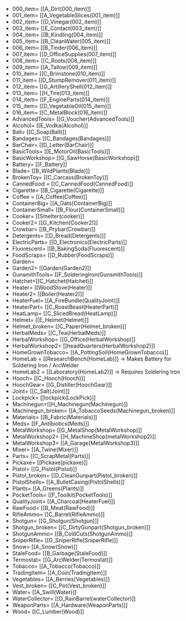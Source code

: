 - 000_item= [[A_Dirt(000_item)]]
- 001_item= [[A_VegetableSlices(001_item)]]
- 002_item= [[D_Vinegar(002_item)]]
- 003_item= [[E_Contact(003_item)]]
- 004_item= [[B_Kindling(004_item)]]
- 005_item= [[B_CleanWater(005_item)]]
- 006_item= [[B_Tinder(006_item)]]
- 007_item= [[D_OfficeSupplies(007_item)]]
- 008_item= [[C_Roots(008_item)]]
- 009_item= [[A_Tallow(009_item)]]
- 010_item= [[C_Brimstone(010_item)]]
- 011_item= [[D_StumpRemover(011_item)]]
- 012_item= [[G_ArtilleryShell(012_item)]]
- 013_item= [[H_Tire(013_item)]]
- 014_item= [[F_EngineParts(014_item)]]
- 015_item= [[D_VegetableOil(015_item)]]
- 016_item= [[C_MetalBlock(016_item)]]
- AdvancedTools= [[G_Voucher(AdvancedTools)]]
- Alcohol= [[E_Vodka(Alcohol)]]
- Ball= [[C_Soap(Ball)]]
- Bandages= [[C_Bandages(Bandages)]]
- BarChair= [[D_Letter(BarChair)]]
- BasicTools= [[E_MotorOil(BasicTools)]]
- BasicWorkshop= [[G_SawHorse(BasicWorkshop)]]
- Battery= [[F_Battery]]
- Blade= [[B_WildPlants(Blade)]]
- BrokenToy= [[C_Carcass(BrokenToy)]]
- CannedFood = [[C_CannedFood(CannedFood)]]
- Cigarette= [[B_Cigarette(Cigarette)]]
- Coffee = [[A_Coffee(Coffee)]]
- ContainerBig= [[A_Oats(ContainerBig)]]
- ContainerSmall= [[B_Flour(ContainerSmall)]]
- Cooker= [[Smelter(cooker)]]
- Cooker2= [[G_Kitchen(Cooker2)]]
- Crowbar= [[B_Prybar(Crowbar)]]
- Detergents= [[D_Bread(Detergents)]]
- ElectricParts= [[D_Electronics(ElectricParts)]]
- Fluorescent= [[B_BakingSoda(Fluorescent)]]
- FoodScraps= [[D_Rubber(FoodScraps)]]
- Garden= 
- Garden2= [[Garden(Garden2)]]
- GunsmithTools= [[F_SolderingIron(GunsmithTools)]]
- Hatchet=[[C_Hatchet(Hatchet)]]
- Heater= [[WoodStove(Heater)]]
- Heater2= [[Boiler(Heater2)]]
- HeaterFuel= [[A_FireBundle(QualityJoint)]]
- HeaterPart= [[C_RoastBeast(HeaterPart)]]
- HeatLamp= [[C_SlicedBread(HeatLamp)]]
- Helmet= [[E_Helmet(Helmet)]]
- Helmet_broken= [[C_Paper(Helmet_broken)]]
- HerbalMeds= [[C_Tea(HerbalMeds)]]
- HerbalWorkshop= [[G_Office(HerbalWorkshop)]]
- HerbalWorkshop2= [[headQuarters(HerbalWorkshop2)]]
- HomeGrownTobacco= [[A_PottingSoil(HomeGrownTobacco)]]
- HomeLab = [[ResearchBench(HomeLab)]] -> Makes Battery for Soldering Iron / ArcWelder
- HomeLab2 = [[Laboratory(HomeLab2)]] -> Requires Soldering Iron
- Hooch= [[C_Hooch(Hooch)]]
- HoochGear= [[G_Distiller(HoochGear)]]
- Joint= [[C_Salt(Joint)]]
- Lockpick= [[lockpick(LockPick)]]
- Machinegun=[[H_Machinegun(Machinegun)]]
- Machinegun_broken= [[A_TobaccoSeeds(Machinegun_broken)]]
- Materials= [[B_Fabric(Materials)]]
- Meds= [[F_Antibiotics(Meds)]]
- MetalWorkshop= [[G_MetalShop(MetalWorkshop)]]
- MetalWorkshop2= [[H_MachineShop(metalWorkshop2)]]
- MetalWorkshop3= [[A_Garage(MetalWorkshop3)]]
- Mixer= [[A_Twine(Mixer)]]
- Parts= [[C_ScrapMetal(Parts)]]
- Pickaxe= [[Pickaxe(pickaxe)]]
- Pistol= [[G_Pistol(Pistol)]]
- Pistol_broken= [[D_CleanGunpart(Pistol_broken)]]
- PistolShells= [[A_BulletCasing(PistolShells)]]
- Plants= [[A_Greens(Plants)]]
- PocketTools= [[F_Toolkit(PocketTools)]]
- QualityJoint= [[A_Charcoal(HeaterFuel)]]
- RawFood= [[B_Meat(RawFood)]]
- RifleAmmo= [[C_Barrel(RifleAmmo)]]
- Shotgun= [[G_Shotgun(Shotgun)]]
- Shotgun_broken= [[C_DirtyGunpart(Shotgun_broken)]]
- ShotgunAmmo= [[B_ColdCuts(ShotgunAmmo)]]
- SniperRifle= [[G_SniperRifle(SniperRifle)]]
- Snow= [[A_Snow(Snow)]]
- StaleFood= [[B_Garbage(StaleFood)]]
- Termostat= [[G_ArcWelder(Termostat)]]
- Tobacco= [[A_Tobacco(Tobacco)]]
- TradingItem= [[A_Coin(TradingItem)]]
- Vegetables= [[A_Berries(Vegetables)]]
- Vest_broken= [[C_Pot(Vest_broken)]]
- Water= [[A_Swill(Water)]]
- WaterCollector= [[D_RainBarrel(waterCollector)]]
- WeaponParts= [[A_Hardware(WeaponParts)]]
- Wood= [[C_Lumber(Wood)]]